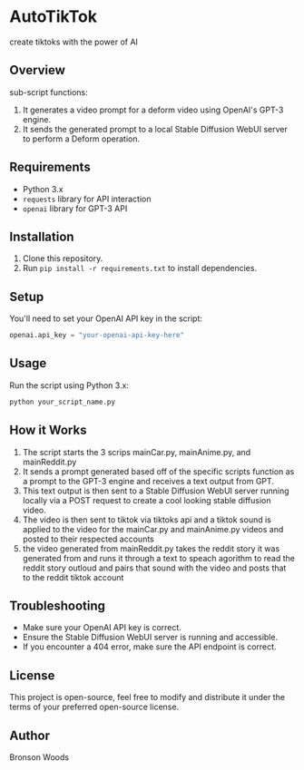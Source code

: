 # AutoTikTok
create tiktoks with the power of AI

## Overview
sub-script functions:
1. It generates a video prompt for a deform video using OpenAI's GPT-3 engine.
2. It sends the generated prompt to a local Stable Diffusion WebUI server to perform a Deform operation.

## Requirements
- Python 3.x
- `requests` library for API interaction
- `openai` library for GPT-3 API

## Installation
1. Clone this repository.
2. Run `pip install -r requirements.txt` to install dependencies.

## Setup
You'll need to set your OpenAI API key in the script:
```python
openai.api_key = "your-openai-api-key-here"
```

## Usage
Run the script using Python 3.x:
```bash
python your_script_name.py
```

## How it Works
1. The script starts the 3 scrips mainCar.py, mainAnime.py, and mainReddit.py
2. It sends a prompt generated based off of the specific scripts function as a prompt to the GPT-3 engine and receives a text output from GPT.
3. This text output is then sent to a Stable Diffusion WebUI server running locally via a POST request to create a cool looking stable diffusion video.
4. The video is then sent to tiktok via tiktoks api and a tiktok sound is applied to the video for the mainCar.py and mainAnime.py videos and posted to their respected accounts
5. the video generated from mainReddit.py takes the reddit story it was generated from and runs it through a text to speach agorithm to read the reddit story outloud and pairs that sound with the video and posts that to the reddit tiktok account

## Troubleshooting
- Make sure your OpenAI API key is correct.
- Ensure the Stable Diffusion WebUI server is running and accessible.
- If you encounter a 404 error, make sure the API endpoint is correct.

## License
This project is open-source, feel free to modify and distribute it under the terms of your preferred open-source license.

## Author
Bronson Woods
